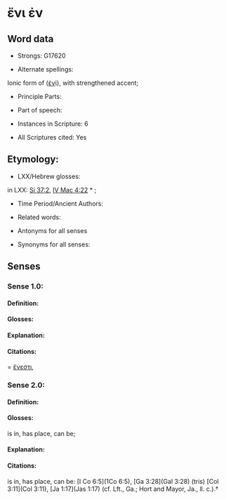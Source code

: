 # ἔνι  ἐν

<!-- Status: S2=NeedsEdits -->
<!-- Lexica used for edits:   -->

## Word data

* Strongs: G17620

* Alternate spellings:

Ionic form of  ([ἐν]()ί), with strengthened accent; 

* Principle Parts: 


* Part of speech: 


* Instances in Scripture: 6

* All Scriptures cited: Yes

## Etymology: 


* LXX/Hebrew glosses: 

in LXX: [Si 37:2](Sir.37.2), [IV Mac 4:22](4Macc.4.22) * ; 

* Time Period/Ancient Authors: 


* Related words: 

* Antonyms for all senses

* Synonyms for all senses: 


## Senses 


### Sense  1.0: 

#### Definition: 


#### Glosses:



#### Explanation:



#### Citations: 

= [ἔνεστι](), 

### Sense  2.0: 

#### Definition: 

#### Glosses: 

is in, has place, can be; 

#### Explanation: 


#### Citations: 

is in, has place, can be: [I Co 6:5](1Co 6:5), [Ga 3:28](Gal 3:28) (tris) [Col 3:11](Col 3:11), [Ja 1:17](Jas 1:17) (cf. Lft., Ga.; Hort and Mayor, Ja., ll. c.).†
